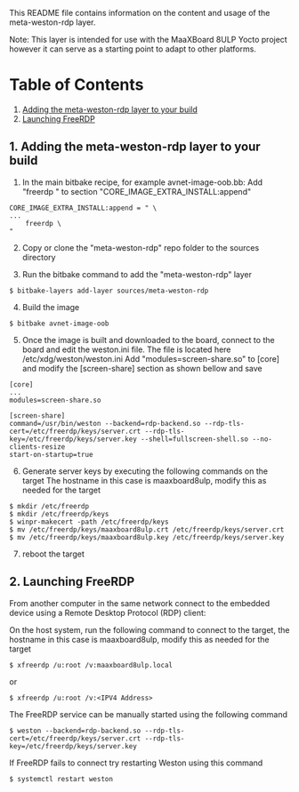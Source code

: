 This README file contains information on the content and usage of the meta-weston-rdp layer.

Note: This layer is intended for use with the MaaXBoard 8ULP Yocto project however it can serve as a starting point to adapt to other platforms.

# Table of Contents
1) [Adding the meta-weston-rdp layer to your build](#AddLayer)
2) [Launching FreeRDP](#Launch)


<div id='AddLayer'/>

## 1. Adding the meta-weston-rdp layer to your build

1) In the main bitbake recipe, for example avnet-image-oob.bb:
Add "freerdp \" to section "CORE_IMAGE_EXTRA_INSTALL:append"
```
CORE_IMAGE_EXTRA_INSTALL:append = " \    
...
    freerdp \
"
```
2) Copy or clone the "meta-weston-rdp" repo folder to the sources directory

3) Run the bitbake command to add the "meta-weston-rdp" layer 
```
$ bitbake-layers add-layer sources/meta-weston-rdp
```

4) Build the image
```
$ bitbake avnet-image-oob
```

5) Once the image is built and downloaded to the board, connect to the board and edit the weston.ini file.
The file is located here /etc/xdg/weston/weston.ini
Add "modules=screen-share.so" to [core] and modify the [screen-share] section as shown bellow and save
```
[core]
...
modules=screen-share.so

[screen-share]
command=/usr/bin/weston --backend=rdp-backend.so --rdp-tls-cert=/etc/freerdp/keys/server.crt --rdp-tls-key=/etc/freerdp/keys/server.key --shell=fullscreen-shell.so --no-clients-resize
start-on-startup=true
```
6) Generate server keys by executing the following commands on the target
The hostname in this case is maaxboard8ulp, modify this as needed for the target
```
$ mkdir /etc/freerdp
$ mkdir /etc/freerdp/keys
$ winpr-makecert -path /etc/freerdp/keys
$ mv /etc/freerdp/keys/maaxboard8ulp.crt /etc/freerdp/keys/server.crt
$ mv /etc/freerdp/keys/maaxboard8ulp.key /etc/freerdp/keys/server.key
```
7) reboot the target

<div id='Launch'/>

## 2. Launching FreeRDP

From another computer in the same network connect to the embedded
device using a Remote Desktop Protocol (RDP) client:

On the host system, run the following command to connect to the target, the hostname in this case is maaxboard8ulp, modify this as needed for the target
```
$ xfreerdp /u:root /v:maaxboard8ulp.local
```
or
```
$ xfreerdp /u:root /v:<IPV4 Address>
```


The FreeRDP service can be manually started using the following command
```
$ weston --backend=rdp-backend.so --rdp-tls-cert=/etc/freerdp/keys/server.crt --rdp-tls-key=/etc/freerdp/keys/server.key
```

If FreeRDP fails to connect try restarting Weston using this command
```
$ systemctl restart weston
```
